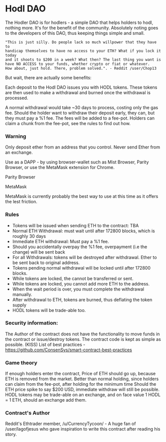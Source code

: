 # Hodl DAO

The Hodler DAO is for hodlers - a simple DAO that helps holders to hodl, nothing more.
It's for the benefit of the community. Absolutely noting goes to the developers of this DAO, 
thus keeping things simple and small.

    "This is just silly. Do people lack so much willpower that they have to
    handicap themselves to have no access to your ETH? What if you lock it today
    and it shoots to $200 in a week? What then? The last thing you want is
    have NO ACCESS to your funds, whether crypto or fiat or whatever.
    How about, just hold. There, problem solved.". - Reddit /user/Chop13

But wait, there are actually some benefits:

Each deposit to the Hodl DAO issues you with HODL tokens. These tokens
are then used to make a withdrawal and burned once the withdrawal is processed.

A normal withdrawal would take ~30 days to process, costing only the gas fee.
Should the holder want to withdraw their deposit early, they can, but
they must pay a %1 fee. The fees will be added to a fee-pot. Holders can claim
a chunk from the fee-pot, see the rules to find out how.

### Warning

Only deposit ether from an address that you control.
Never send Ether from an exchange.

Use as a DAPP - by using browser-wallet such as Mist Browser, Parity Browser,
or use the MetaMask extension for Chrome.

Parity Browser

MetaMask

MetaMask is currently probably the best way to use at this time as it offers the lest friction.

### Rules

* Tokens will be issued when sending ETH to the contract: TBA
* Normal ETH Withdrawal: must wait until after 172800 blocks, which is roughly 30 days
* Immediate ETH withdrawal: Must pay a %1 fee.
* Should you accidentally overpay the %1 fee, overpayment (i.e the change) will be sent back
* For all Withdrawals: tokens will be destroyed after withdrawal. Ether to be sent back to original address.
* Tokens pending normal withdrawal will be locked until after 172800 blocks.
* While tokens are locked, the cannot be transferred or sent.
* While tokens are locked, you cannot add more ETH to the address.
* When the wait period is over, you must complete the withdrawal manually.
* After withdrawal to ETH, tokens are burned, thus deflating the token supply
* HODL tokens will be trade-able too.

### Security information:

The Author of the contract does not have the functionality to move
funds in the contract or issue/destroy tokens.
The contract code is kept as simple as possible. (KISS)
List of best practices - https://github.com/ConsenSys/smart-contract-best-practices

### Game theory

If enough holders enter the contract, Price of ETH should go up, because ETH is removed from the market.
Better than normal holding, since holders can claim from the fee-pot, after holding for the minimum time
Should the ETH price spike to say $200 USD, immediate withdraw will still be possible.
HODL tokens may be trade-able on an exchange, and on face value 1 HODL = 1 ETH, should an exchange add them.


### Contract's Author

Reddit's Ethtrader member, /u/CurrencyTycoon/ - A huge fan of /user/lagofjesus who gave
inspiration to write this contract after reading his story.
